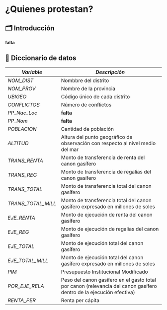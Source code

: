 # ¿Quienes protestan?

## 🗂️ Introducción
**falta**

## 📖 Diccionario de datos
| *Variable*         | *Descripción*                                                                                         |
|----------------------|---------------------------------------------------------------------------------------------------------|
| *NOM_DIST*   | Nombbre del distrito                                                     |
| *NOM_PROV*  | Nombre de la provincia                           |
| *UBIGEO*     | Código único de cada distrito                             |
| *CONFLICTOS*      | Número de conflictos                              |
| *PP_Nac_Loc*   | **falta**                                                  |
| *PP_Nom*  | **falta**                          |
| *POBLACION*     | Cantidad de población                            |
| *ALTITUD*      | Altura del punto geográfico de observación con respecto al nivel medio del mar                               |
| *TRANS_RENTA*   | Monto de transferencia de renta del canon gasífero                                                     |
| *TRANS_REG*  | Monto de transferencia de regalias del canon gasífero                           |
| *TRANS_TOTAL*     | Monto de transferencia total del canon gasífero                             |
| *TRANS_TOTAL_MILL*      | Monto de transferencia total del canon gasífero expresado en millones de soles                       |
| *EJE_RENTA*   | Monto de ejecución de renta del canon gasífero                                                   |
| *EJE_REG*  | Monto de ejecución de regalias del canon gasífero                           |
| *EJE_TOTAL*     | Monto de ejecución total del canon gasífero                      |
| *EJE_TOTAL_MILL*      | Monto de ejecución total del canon gasífero expresado en millones de soles                               |
| *PIM*   | Presupuesto Institucional Modificado                                                      |
| *POR_EJE_RELA*  | Peso del canon gasífero en el gasto total por canon (relevancia del canon gasífero dentro de la ejecución efectiva)            |
| *RENTA_PER*     | Renta per cápita                              |
